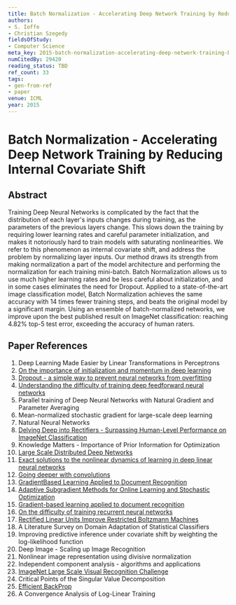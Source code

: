```yaml
---
title: Batch Normalization - Accelerating Deep Network Training by Reducing Internal Covariate Shift
authors:
- S. Ioffe
- Christian Szegedy
fieldsOfStudy:
- Computer Science
meta_key: 2015-batch-normalization-accelerating-deep-network-training-by-reducing-internal-covariate-shift
numCitedBy: 29420
reading_status: TBD
ref_count: 33
tags:
- gen-from-ref
- paper
venue: ICML
year: 2015
---
```


# Batch Normalization - Accelerating Deep Network Training by Reducing Internal Covariate Shift

## Abstract

Training Deep Neural Networks is complicated by the fact that the distribution of each layer's inputs changes during training, as the parameters of the previous layers change. This slows down the training by requiring lower learning rates and careful parameter initialization, and makes it notoriously hard to train models with saturating nonlinearities. We refer to this phenomenon as internal covariate shift, and address the problem by normalizing layer inputs. Our method draws its strength from making normalization a part of the model architecture and performing the normalization for each training mini-batch. Batch Normalization allows us to use much higher learning rates and be less careful about initialization, and in some cases eliminates the need for Dropout. Applied to a state-of-the-art image classification model, Batch Normalization achieves the same accuracy with 14 times fewer training steps, and beats the original model by a significant margin. Using an ensemble of batch-normalized networks, we improve upon the best published result on ImageNet classification: reaching 4.82% top-5 test error, exceeding the accuracy of human raters.

## Paper References

1. Deep Learning Made Easier by Linear Transformations in Perceptrons
2. [On the importance of initialization and momentum in deep learning](2013-on-the-importance-of-initialization-and-momentum-in-deep-learning)
3. [Dropout - a simple way to prevent neural networks from overfitting](2014-dropout-a-simple-way-to-prevent-neural-networks-from-overfitting)
4. [Understanding the difficulty of training deep feedforward neural networks](2010-understanding-the-difficulty-of-training-deep-feedforward-neural-networks)
5. Parallel training of Deep Neural Networks with Natural Gradient and Parameter Averaging
6. Mean-normalized stochastic gradient for large-scale deep learning
7. Natural Neural Networks
8. [Delving Deep into Rectifiers - Surpassing Human-Level Performance on ImageNet Classification](2015-delving-deep-into-rectifiers-surpassing-human-level-performance-on-imagenet-classification)
9. Knowledge Matters - Importance of Prior Information for Optimization
10. [Large Scale Distributed Deep Networks](2012-large-scale-distributed-deep-networks)
11. [Exact solutions to the nonlinear dynamics of learning in deep linear neural networks](2014-exact-solutions-to-the-nonlinear-dynamics-of-learning-in-deep-linear-neural-networks)
12. [Going deeper with convolutions](2015-going-deeper-with-convolutions)
13. [GradientBased Learning Applied to Document Recognition](2001-gradientbased-learning-applied-to-document-recognition)
14. [Adaptive Subgradient Methods for Online Learning and Stochastic Optimization](2010-adaptive-subgradient-methods-for-online-learning-and-stochastic-optimization)
15. [Gradient-based learning applied to document recognition](1998-gradient-based-learning-applied-to-document-recognition)
16. [On the difficulty of training recurrent neural networks](2013-on-the-difficulty-of-training-recurrent-neural-networks)
17. [Rectified Linear Units Improve Restricted Boltzmann Machines](2010-rectified-linear-units-improve-restricted-boltzmann-machines)
18. A Literature Survey on Domain Adaptation of Statistical Classifiers
19. Improving predictive inference under covariate shift by weighting the log-likelihood function
20. Deep Image - Scaling up Image Recognition
21. Nonlinear image representation using divisive normalization
22. Independent component analysis - algorithms and applications
23. [ImageNet Large Scale Visual Recognition Challenge](2015-imagenet-large-scale-visual-recognition-challenge)
24. Critical Points of the Singular Value Decomposition
25. [Efficient BackProp](2012-efficient-backprop)
26. A Convergence Analysis of Log-Linear Training
